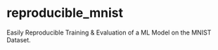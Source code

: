 # reproducible_mnist
Easily Reproducible Training &amp; Evaluation of a ML Model on the MNIST Dataset.
